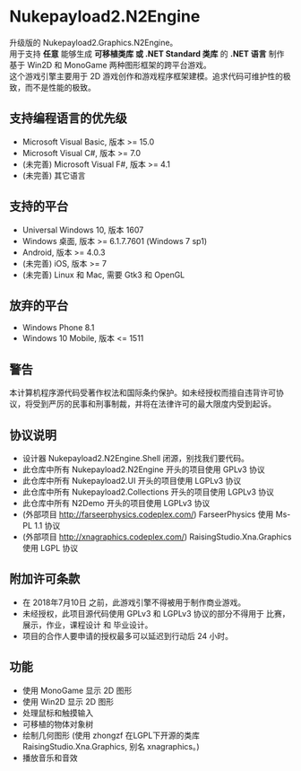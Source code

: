 # Nukepayload2.N2Engine
升级版的 Nukepayload2.Graphics.N2Engine。</br>
用于支持 __任意__ 能够生成 __可移植类库 或 .NET Standard 类库__ 的 __.NET 语言__ 制作基于 Win2D 和 MonoGame 两种图形框架的跨平台游戏。</br>
这个游戏引擎主要用于 2D 游戏创作和游戏程序框架建模。追求代码可维护性的极致，而不是性能的极致。

## 支持编程语言的优先级
* Microsoft Visual Basic, 版本 >= 15.0
* Microsoft Visual C#, 版本 >= 7.0
* (未完善) Microsoft Visual F#, 版本 >= 4.1
* (未完善) 其它语言

## 支持的平台
* Universal Windows 10, 版本 1607
* Windows 桌面, 版本 >= 6.1.7.7601 (Windows 7 sp1)
* Android, 版本 >= 4.0.3
* (未完善) iOS, 版本 >= 7
* (未完善) Linux 和 Mac, 需要 Gtk3 和 OpenGL

## 放弃的平台
* Windows Phone 8.1
* Windows 10 Mobile, 版本 <= 1511

## 警告
本计算机程序源代码受著作权法和国际条约保护。如未经授权而擅自违背许可协议，将受到严厉的民事和刑事制裁，并将在法律许可的最大限度内受到起诉。

## 协议说明
* 设计器 Nukepayload2.N2Engine.Shell 闭源，别找我们要代码。
* 此仓库中所有 Nukepayload2.N2Engine 开头的项目使用 GPLv3 协议
* 此仓库中所有 Nukepayload2.UI 开头的项目使用 LGPLv3 协议
* 此仓库中所有 Nukepayload2.Collections 开头的项目使用 LGPLv3 协议
* 此仓库中所有 N2Demo 开头的项目使用 LGPLv3 协议
* (外部项目 http://farseerphysics.codeplex.com/) FarseerPhysics 使用 Ms-PL 1.1 协议
* (外部项目 http://xnagraphics.codeplex.com/) RaisingStudio.Xna.Graphics 使用 LGPL 协议

## 附加许可条款
* 在 2018年7月10日 之前，此游戏引擎不得被用于制作商业游戏。
* 未经授权，此项目源代码使用 GPLv3 和 LGPLv3 协议的部分不得用于 比赛，展示，作业，课程设计 和 毕业设计。
* 项目的合作人要申请的授权最多可以延迟到行动后 24 小时。

## 功能
* 使用 MonoGame 显示 2D 图形
* 使用 Win2D 显示 2D 图形
* 处理鼠标和触摸输入
* 可移植的物体对象树
* 绘制几何图形 (使用 zhongzf 在LGPL下开源的类库 RaisingStudio.Xna.Graphics, 别名 xnagraphics。)
* 播放音乐和音效
